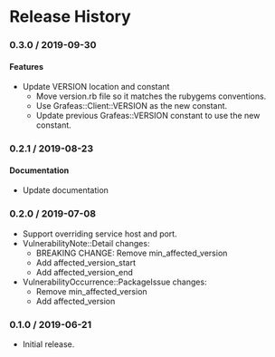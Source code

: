 # Release History

### 0.3.0 / 2019-09-30

#### Features

* Update VERSION location and constant
  * Move version.rb file so it matches the rubygems conventions.
  * Use Grafeas::Client::VERSION as the new constant.
  * Update previous Grafeas::VERSION constant to use the new constant.

### 0.2.1 / 2019-08-23

#### Documentation

* Update documentation

### 0.2.0 / 2019-07-08

* Support overriding service host and port.
* VulnerabilityNote::Detail changes:
    * BREAKING CHANGE: Remove min_affected_version
    * Add affected_version_start
    * Add affected_version_end
* VulnerabilityOccurrence::PackageIssue changes:
    * Remove min_affected_version
    * Add affected_version

### 0.1.0 / 2019-06-21

* Initial release.
